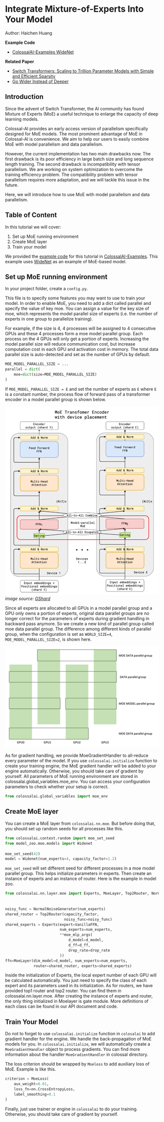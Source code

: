 # Integrate Mixture-of-Experts Into Your Model

Author: Haichen Huang

**Example Code**
- [ColossalAI-Examples WideNet](https://github.com/hpcaitech/ColossalAI-Examples/tree/main/image/widenet)

**Related Paper**
- [Switch Transformers: Scaling to Trillion Parameter Models with Simple and Efficient Sparsity](https://arxiv.org/abs/2101.03961)
- [Go Wider Instead of Deeper](https://arxiv.org/abs/2107.11817)


## Introduction

Since the advent of Switch Transformer, the AI community has found Mixture of Experts (MoE) a useful technique to enlarge the capacity of deep learning models. 

Colossal-AI provides an early access version of parallelism specifically designed for MoE models. 
The most prominent advantage of MoE in Colossal-AI is convenience. 
We aim to help our users to easily combine MoE with model parallelism and data parallelism. 

However, the current implementation has two main drawbacks now.
The first drawback is its poor efficiency in large batch size and long sequence length training. 
The second drawback is incompatibility with tensor parallelism.
We are working on system optimization to overcome the training efficiency problem.
The compatibility problem with tensor parallelism requires more adaptation, and we will tackle this issue in the future.  

Here, we will introduce how to use MoE with model parallelism and data parallelism.

## Table of Content
In this tutorial we will cover:
1. Set up MoE running environment
2. Create MoE layer 
3. Train your model

We provided the [example code](https://github.com/hpcaitech/ColossalAI-Examples/tree/main/image/widenet) for this tutorial in [ColossalAI-Examples](https://github.com/hpcaitech/ColossalAI-Examples).
This example uses [WideNet](https://arxiv.org/abs/2107.11817) as an example of MoE-based model. 


## Set up MoE running environment
In your project folder, create a `config.py`. 

This file is to specify some features you may want to use to train your model. 
In order to enable MoE, you need to add a dict called parallel and specify the value of key moe. 
You can assign a value for the key size of moe, which represents the model parallel size of experts (i.e. the number of experts in one group to parallelize training). 

For example, if the size is 4, 4 processes will be assigned to 4 consecutive GPUs and these 4 processes form a moe model parallel group. 
Each process on the 4 GPUs will only get a portion of experts. Increasing the model parallel size will reduce communication cost, but increase computation cost in each GPU and activation cost in memory. 
The total data parallel size is auto-detected and set as the number of GPUs by default.

```python
MOE_MODEL_PARALLEL_SIZE = ...
parallel = dict(
    moe=dict(size=MOE_MODEL_PARALLEL_SIZE)
)
```

If `MOE_MODEL_PARALLEL_SIZE = E` and set the number of experts as `E` where `E` is a constant number, the process flow of forward pass of a transformer encoder in a model parallel group is shown below. 

![MoE Transformer](../img/advanced/moe_transformer.png)
*image source: [GShard](https://arxiv.org/abs/2006.16668)* 

Since all experts are allocated to all GPUs in a model parallel group and a GPU only owns a portion of experts, 
original data parallel groups are no longer correct for the parameters of experts during gradient handling in backward pass anymore. 
So we create a new kind of parallel group called moe data parallel group. 
The difference among different kinds of parallel group, when the configuration is set as `WORLD_SIZE=4`, 
`MOE_MODEL_PARALLEL_SIZE=2`, is shown here.

![MoE process group](../img/advanced/moe_group.png)


As for gradient handling, we provide MoeGradientHandler to all-reduce every parameter of the model. 
If you use `colossalai.initialize` function to create your training engine, the MoE gradient handler will be added to your engine automatically. 
Otherwise, you should take care of gradient by yourself.
All parameters of MoE running environment are stored in colossalai.global_variables.moe_env. 
You can access your configuration parameters to check whether your setup is correct. 
```python
from colossalai.global_variables import moe_env
```

## Create MoE layer
You can create a MoE layer from `colossalai.nn.moe`. 
But before doing that, you should set up random seeds for all processes like this. 

```python
from colossalai.context.random import moe_set_seed
from model_zoo.moe.models import Widenet

moe_set_seed(42)
model = Widenet(num_experts=4, capacity_factor=1.2)
```

`moe_set_seed` will set different seed for different processes in a moe model parallel group. 
This helps initialize parameters in experts. 
Then create an instance of experts and an instance of router. 
Here is the example in model zoo.

```python
from colossalai.nn.layer.moe import Experts, MoeLayer, Top2Router, NormalNoiseGenerator


noisy_func = NormalNoiseGenerator(num_experts)
shared_router = Top2Router(capacity_factor, 
                           noisy_func=noisy_func)
shared_experts = Experts(expert=VanillaFFN,
                         num_experts=num_experts,
                         **moe_mlp_args(
                             d_model=d_model,
                             d_ff=d_ff,
                             drop_rate=drop_rate
                         ))
ffn=MoeLayer(dim_model=d_model, num_experts=num_experts,
             router=shared_router, experts=shared_experts)
```

Inside the initialization of Experts, the local expert number of each GPU will be calculated automatically. You just need to specify the class of each expert and its parameters used in its initialization. As for routers, we have provided top1 router and top2 router. You can find them in colossalai.nn.layer.moe. After creating the instance of experts and router, the only thing initialized in Moelayer is gate module. More definitions of each class can be found in our API document and code.


## Train Your Model
Do not to forget to use `colossalai.initialize` function in `colosalai` to add gradient handler for the engine. 
We handle the back-propagation of MoE models for you. 
In `colossalai.initialize`, we will automatically create a `MoeGradientHandler` object to process gradients. 
You can find more information about the handler `MoeGradientHandler` in colossal directory. 

The loss criterion should be wrapped by `Moeloss` to add auxiliary loss of MoE. Example is like this.
```python
criterion = MoeLoss(
    aux_weight=0.01, 
    loss_fn=nn.CrossEntropyLoss, 
    label_smoothing=0.1
)
```

Finally, just use trainer or engine in `colossalai` to do your training. 
Otherwise, you should take care of gradient by yourself.
